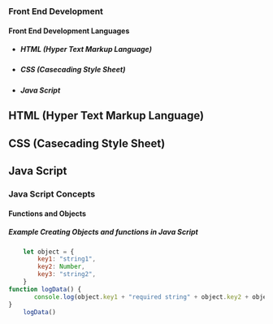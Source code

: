

### Front End Development
#### Front End Development Languages
  - ##### HTML (Hyper Text Markup Language)
  - ##### CSS (Casecading Style Sheet)
  - ##### Java Script 

## HTML (Hyper Text Markup Language)
## CSS (Casecading Style Sheet)
## Java Script
### Java Script Concepts

#### Functions and Objects
##### Example Creating Objects and functions in Java Script
```js
    let object = {
        key1: "string1", 
        key2: Number, 
        key3: "string2",
    }
function logData() {
       console.log(object.key1 + "required string" + object.key2 + object.key3
}
    logData()
```
